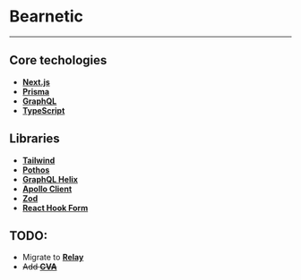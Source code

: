 # Bearnetic

---

## Core techologies

- **[Next.js](https://nextjs.org/)**
- **[Prisma](https://www.prisma.io/)**
- **[GraphQL](https://graphql.org/)**
- **[TypeScript](https://www.typescriptlang.org/)**

## Libraries

- **[Tailwind](https://tailwindcss.com)**
- **[Pothos](https://www.pothos-graphql.dev/)**
- **[GraphQL Helix](https://github.com/contrawork/graphql-helix)**
- **[Apollo Client](https://www.apollographql.com/docs/react/)**
- **[Zod](https://github.com/colinhacks/zod)**
- **[React Hook Form](https://react-hook-form.com/)**

## TODO:

- Migrate to **[Relay](https://relay.dev/)**
- ~~Add **[CVA](https://github.com/joe-bell/cva)**~~

